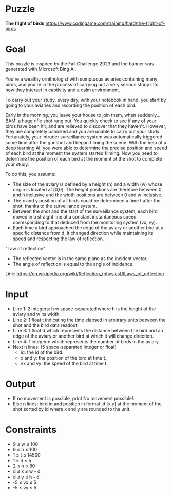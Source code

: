 # Puzzle
**The flight of birds** https://www.codingame.com/training/hard/the-flight-of-birds

# Goal
This puzzle is inspired by the Fall Challenge 2023 and the banner was generated with Microsoft Bing AI.

You're a wealthy ornithologist with sumptuous aviaries containing many birds, and you're in the process of carrying out a very serious study into how they interact in captivity and a calm environment.

To carry out your study, every day, with your notebook in hand, you start by going to your aviaries and recording the position of each bird.

Early in the morning, you leave your house to join them, when suddenly... BAM! a huge rifle shot rang out. You quickly check to see if any of your birds have been hit, and are relieved to discover that they haven't. However, they are completely panicked and you are unable to carry out your study. Fortunately, your intruder surveillance system was automatically triggered some time after the gunshot and began filming the scene. With the help of a deep learning AI, you were able to determine the precise position and speed of each bird at the moment the system started filming. Now you need to determine the position of each bird at the moment of the shot to complete your study.

To do this, you assume:
- The size of the aviary is defined by a height (h) and a width (w) whose origin is located at [0,0]. The height positions are therefore between 0 and h inclusive and the width positions are between 0 and w inclusive.
- The x and y position of all birds could be determined a time t after the shot, thanks to the surveillance system.
- Between the shot and the start of the surveillance system, each bird moved in a straight line at a constant instantaneous speed corresponding to that deduced from the monitoring system (vx, vy).
- Each time a bird approached the edge of the aviary or another bird at a specific distance from d, it changed direction while maintaining its speed and respecting the law of reflection.

"Law of reflection"
- The reflected vector is in the same plane as the incident vector.
- The angle of reflection is equal to the angle of incidence.

Link: https://en.wikipedia.org/wiki/Reflection_(physics)#Laws_of_reflection

# Input
* Line 1: 2 integers: h w space-separated where h is the height of the aviary and w its width.
* Line 2: 1 float t indicating the time elapsed in arbitrary units between the shot and the bird data readout.
* Line 3: 1 float d which represents the distance between the bird and an edge of the aviary or another bird at which it will change direction.
* Line 4: 1 integer n which represents the number of birds in the aviary.
* Next n lines: (5 space-separated integer or float)
  * id: the id of the bird.
  * x and y: the position of the bird at time t.
  * vx and vy: the speed of the bird at time t.

# Output
* If no movement is possible, print No movement possible!.
* Else n lines: bird id and position in format id [x,y] at the moment of the shot sorted by id where x and y are rounded to the unit.

# Constraints
* 9 ≤ w ≤ 100
* 9 ≤ h ≤ 100
* 1 ≤ t ≤ 14500
* 1 ≤ d ≤ 5
* 2 ≤ n ≤ 80
* d ≤ x ≤ w - d
* d ≤ y ≤ h - d
* -5 ≤ vx ≤ 5
* -5 ≤ vy ≤ 5
